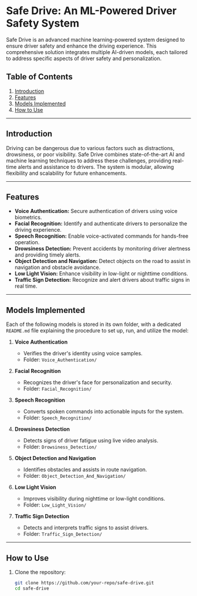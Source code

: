 # Safe Drive: An ML-Powered Driver Safety System

Safe Drive is an advanced machine learning-powered system designed to ensure driver safety and enhance the driving experience. This comprehensive solution integrates multiple AI-driven models, each tailored to address specific aspects of driver safety and personalization.

## Table of Contents
1. [Introduction](#introduction)
2. [Features](#features)
3. [Models Implemented](#models-implemented)
4. [How to Use](#how-to-use)


---

## Introduction

Driving can be dangerous due to various factors such as distractions, drowsiness, or poor visibility. Safe Drive combines state-of-the-art AI and machine learning techniques to address these challenges, providing real-time alerts and assistance to drivers. The system is modular, allowing flexibility and scalability for future enhancements.

---

## Features

- **Voice Authentication:** Secure authentication of drivers using voice biometrics.
- **Facial Recognition:** Identify and authenticate drivers to personalize the driving experience.
- **Speech Recognition:** Enable voice-activated commands for hands-free operation.
- **Drowsiness Detection:** Prevent accidents by monitoring driver alertness and providing timely alerts.
- **Object Detection and Navigation:** Detect objects on the road to assist in navigation and obstacle avoidance.
- **Low Light Vision:** Enhance visibility in low-light or nighttime conditions.
- **Traffic Sign Detection:** Recognize and alert drivers about traffic signs in real time.

---

## Models Implemented

Each of the following models is stored in its own folder, with a dedicated `README.md` file explaining the procedure to set up, run, and utilize the model:

1. **Voice Authentication**  
   - Verifies the driver's identity using voice samples.  
   - Folder: `Voice_Authentication/`

2. **Facial Recognition**  
   - Recognizes the driver's face for personalization and security.  
   - Folder: `Facial_Recognition/`

3. **Speech Recognition**  
   - Converts spoken commands into actionable inputs for the system.  
   - Folder: `Speech_Recognition/`

4. **Drowsiness Detection**  
   - Detects signs of driver fatigue using live video analysis.  
   - Folder: `Drowsiness_Detection/`

5. **Object Detection and Navigation**  
   - Identifies obstacles and assists in route navigation.  
   - Folder: `Object_Detection_And_Navigation/`

6. **Low Light Vision**  
   - Improves visibility during nighttime or low-light conditions.  
   - Folder: `Low_Light_Vision/`

7. **Traffic Sign Detection**  
   - Detects and interprets traffic signs to assist drivers.  
   - Folder: `Traffic_Sign_Detection/`

---

## How to Use

1. Clone the repository:
   ```bash
   git clone https://github.com/your-repo/safe-drive.git
   cd safe-drive
